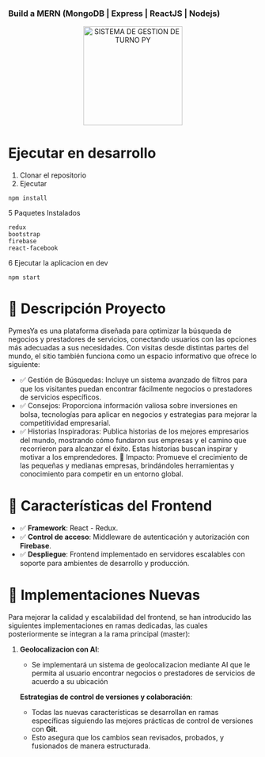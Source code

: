 ### Build a MERN (MongoDB | Express | ReactJS | Nodejs)

<p align="center">
  <a href="https://www.pymesya.com/tecnologias/sistemaGestionTurnos/" target="blank"><img src="../BackendAppOmar/LogoNew.png" width="200" alt="SISTEMA DE GESTION DE TURNO PY" /></a>
</p>

# Ejecutar en desarrollo

1. Clonar el repositorio
2. Ejecutar
```
npm install
```

5 Paquetes Instalados
```
redux
bootstrap
firebase
react-facebook
```

6 Ejecutar la aplicacion en dev
```
npm start
```

# 📂 Descripción Proyecto

PymesYa es una plataforma diseñada para optimizar la búsqueda de negocios y prestadores de servicios, conectando usuarios con las opciones más adecuadas a sus necesidades. Con visitas desde distintas partes del mundo, el sitio también funciona como un espacio informativo que ofrece lo siguiente:

- ✅ Gestión de Búsquedas: Incluye un sistema avanzado de filtros para que los visitantes puedan encontrar fácilmente negocios o prestadores de servicios específicos.
- ✅ Consejos: Proporciona información valiosa sobre inversiones en bolsa, tecnologías para aplicar en negocios y estrategias para mejorar la competitividad empresarial.
- ✅ Historias Inspiradoras: Publica historias de los mejores empresarios del mundo, mostrando cómo fundaron sus empresas y el camino que recorrieron para alcanzar el éxito. Estas historias buscan inspirar y motivar a los emprendedores.
🚀 Impacto: Promueve el crecimiento de las pequeñas y medianas empresas, brindándoles herramientas y conocimiento para competir en un entorno global.

# 📝 Características del Frontend

- ✅ **Framework**: React - Redux.   
- ✅ **Control de acceso**: Middleware de autenticación y autorización con **Firebase**.  
- ✅ **Despliegue**: Frontend implementado en servidores escalables con soporte para ambientes de desarrollo y producción.  
  
# 🚀 Implementaciones Nuevas

 Para mejorar la calidad y escalabilidad del frontend, se han introducido las siguientes implementaciones en ramas dedicadas, las cuales posteriormente se integran a la rama principal (master):  

1. **Geolocalizacion con AI**:  
   - Se implementará un sistema de geolocalizacion mediante AI que le permita al usuario encontrar negocios o prestadores de servicios de acuerdo a su ubicación  

   **Estrategias de control de versiones y colaboración**:  
   - Todas las nuevas características se desarrollan en ramas específicas siguiendo las mejores prácticas de control de versiones con **Git**.  
   - Esto asegura que los cambios sean revisados, probados, y fusionados de manera estructurada.  




